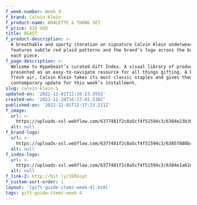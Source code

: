 ```yaml
---
f_week-number: Week 4
f_brand: Calvin Klein
f_product-name: BRALETTE & THONG SET
f_price: $28 USD
title: BEAST
f_product-description: >-
  A breathable and sporty iteration on signature Calvin Klein underwear, the set
  features subtle red plaid patterns and the brand’s logo across the bands of
  each piece.
f_page-description: >-
  Welcome to Hypebeast’s curated Gift Index. A visual library of products is
  presented as an easy-to-navigate resource for all things gifting. A breath of
  fresh air, Calvin Klein takes its most classic staples and gives them a
  contemporary update for this week’s installment.
slug: calvin-klein-1
updated-on: '2022-12-01T12:16:23.355Z'
created-on: '2022-11-28T16:27:03.538Z'
published-on: '2022-12-01T12:17:23.211Z'
f_image:
  url: >-
    https://uploads-ssl.webflow.com/6377481f2c8a5cf4f51594c3/6384e23b30aa4bcf3f9b6b4e_CK_PRODUCT-6.png
  alt: null
f_brand-logo:
  url: >-
    https://uploads-ssl.webflow.com/6377481f2c8a5cf4f51594c3/6385f880b497bcdde254cd11_WEEK_04_CK_INDEX_LOGO-WHITE.png
  alt: null
f_index-logo:
  url: >-
    https://uploads-ssl.webflow.com/6377481f2c8a5cf4f51594c3/6384e1a62ddca7b590685d30_WEEK_03_HYPEBEAST_PARTNER_LOGO.svg
  alt: null
f_link-2: http://bit.ly/3EMJcpt
f_custom-sort-order: 1
layout: '[gift-guide-items-week-4].html'
tags: gift-guide-items-week-4
---
```




